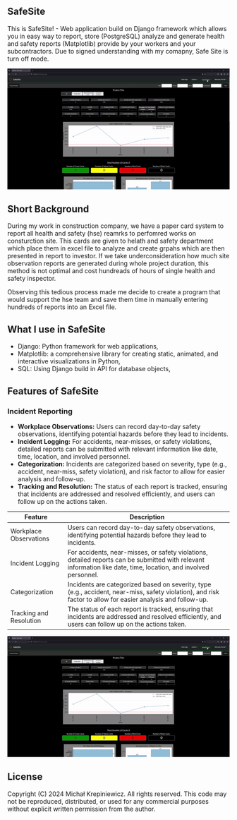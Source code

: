 SafeSite
------------------------------------------------------------------------------------------------------------
This is SafeSite! - Web application build on Django framework which allows you in easy way to report, store (PostgreSQL) analyze and generate health and safety reports (Matplotlib) provide by your workers and your subcontractors. 
Due to signed understanding with my comapny, Safe Site is turn off mode. 

![Index Page GIF](Gifs/SafeSite-IndexPage-gif.gif)

Short Background
------------------------------------------------------------------------------------------------------------
During my work in construction company, we have a paper card system to report all health and safety (hse) reamrks to perfomred works on consturction site. This cards are given to helath and safety department which place them in excel file to analyze and create grpahs which are then presented in report to investor.
If we take underconsideration how much site observation reports are generated during whole project duration, this method is not optimal and cost hundreads of hours of single health and safety inspector. 

Observing this tedious process made me decide to create a program that would support the hse team and save them time in manually entering hundreds of reports into an Excel file. 

What I use in SafeSite
------------------------------------------------------------------------------------------------------------
* Django: Python framework for web applications,
* Matplotlib: a comprehensive library for creating static, animated, and interactive visualizations in Python,
* SQL: Using Django build in API for database objects,

Features of SafeSite
------------------------------------------------------------------------------------------------------------
### Incident Reporting
- **Workplace Observations:** Users can record day-to-day safety observations, identifying potential hazards before they lead to incidents.
- **Incident Logging:** For accidents, near-misses, or safety violations, detailed reports can be submitted with relevant information like date, time, location, and involved personnel.
- **Categorization:** Incidents are categorized based on severity, type (e.g., accident, near-miss, safety violation), and risk factor to allow for easier analysis and follow-up.
- **Tracking and Resolution:** The status of each report is tracked, ensuring that incidents are addressed and resolved efficiently, and users can follow up on the actions taken.

| **Feature**            | **Description**                                                                                                     |
|-------------------------|---------------------------------------------------------------------------------------------------------------------|
| Workplace Observations  | Users can record day-to-day safety observations, identifying potential hazards before they lead to incidents.       |
| Incident Logging        | For accidents, near-misses, or safety violations, detailed reports can be submitted with relevant information like date, time, location, and involved personnel. |
| Categorization          | Incidents are categorized based on severity, type (e.g., accident, near-miss, safety violation), and risk factor to allow for easier analysis and follow-up. |
| Tracking and Resolution | The status of each report is tracked, ensuring that incidents are addressed and resolved efficiently, and users can follow up on the actions taken. |


![Index Page GIF](Gifs/SafeSite-IndexPage-gif.gif)

License
------------------------------------------------------------------------------------------------------------
Copyright (C) 2024 Michał Krepiniewicz. All rights reserved.
This code may not be reproduced, distributed, or used for any commercial purposes without explicit written permission from the author.
